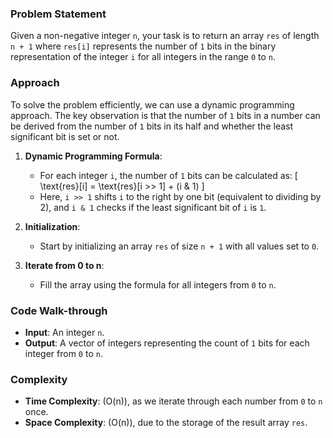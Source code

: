 ### Problem Statement
Given a non-negative integer `n`, your task is to return an array `res` of length `n + 1` where `res[i]` represents the number of `1` bits in the binary representation of the integer `i` for all integers in the range `0` to `n`.

### Approach
To solve the problem efficiently, we can use a dynamic programming approach. The key observation is that the number of `1` bits in a number can be derived from the number of `1` bits in its half and whether the least significant bit is set or not.

1. **Dynamic Programming Formula**:
   - For each integer `i`, the number of `1` bits can be calculated as:
     \[
     \text{res}[i] = \text{res}[i >> 1] + (i \& 1)
     \]
   - Here, `i >> 1` shifts `i` to the right by one bit (equivalent to dividing by 2), and `i & 1` checks if the least significant bit of `i` is `1`.

2. **Initialization**:
   - Start by initializing an array `res` of size `n + 1` with all values set to `0`.

3. **Iterate from 0 to n**:
   - Fill the array using the formula for all integers from `0` to `n`.

### Code Walk-through
- **Input**: An integer `n`.
- **Output**: A vector of integers representing the count of `1` bits for each integer from `0` to `n`.

### Complexity
- **Time Complexity**: \(O(n)\), as we iterate through each number from `0` to `n` once.
- **Space Complexity**: \(O(n)\), due to the storage of the result array `res`.

